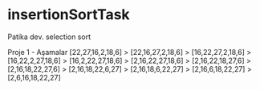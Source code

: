 # insertionSortTask
Patika dev. selection sort

Proje 1 - Aşamalar
[22,27,16,2,18,6] > [22,16,27,2,18,6] > [16,22,27,2,18,6] > [16,22,2,27,18,6] > [16,2,22,27,18,6] > [2,16,22,27,18,6] > [2,16,22,18,27,6] > [2,16,18,22,27,6] > [2,16,18,22,6,27] > [2,16,18,6,22,27] > [2,16,6,18,22,27] > [2,6,16,18,22,27]


